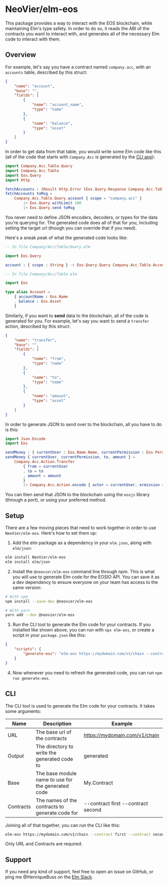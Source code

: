 # NeoVier/elm-eos

This package provides a way to interact with the EOS blockchain, while maintaining
Elm's type safety. In order to do so, it reads the ABI of the contracts you want
to interact with, and generates all of the necessary Elm code to interact with
them.


## Overview

For example, let's say you have a contract named `company.acc`, with an `accounts`
table, described by this struct:

```json
{
    "name": "account",
    "base": "",
    "fields": [
        {
            "name": "account_name",
            "type": "name"
        },
        {
            "name": "balance",
            "type": "asset"
        }
    ]
}
```

In order to get data from that table, you would write some Elm code like this
(all of the code that starts with `Company.Acc` is generated by the [CLI app](#cli)):

```elm
import Company.Acc.Table.Query
import Company.Acc.Table
import Eos.Query
import Http

fetchAccounts : (Result Http.Error (Eos.Query.Response Company.Acc.Table.Account)) -> Cmd msg
fetchAccounts toMsg =
    Company.Acc.Table.Query.account { scope = "company.acc" }
        |> Eos.Query.withLimit 100
        |> Eos.Query.send toMsg
```

You never need to define JSON encoders, decoders, or types for the data you're
querying for. The generated code does all of that for you, including setting the
target url (though you can override that if you need).

Here's a sneak peak of what the generated code looks like:

```elm
-- In file Company/Acc/Table/Query.elm

import Eos.Query

account : { scope : String } -> Eos.Query.Query Company.Acc.Table.Account

-- In file Company/Acc/Table.elm

import Eos

type alias Account =
    { accountName : Eos.Name
    , balance : Eos.Asset
    }
```

Similarly, if you want to **send** data to the blockchain, all of the code is
generated for you. For example, let's say you want to send a `transfer` action,
described by this struct:

```json
{
    "name": "transfer",
    "base": "",
    "fields": [
        {
            "name": "from",
            "type": "name"
        },
        {
            "name": "to",
            "type": "name"
        },
        {
            "name": "amount",
            "type": "asset"
        }
    ]
}
```

In order to generate JSON to send over to the blockchain, all you have to do is
this:

```elm
import Json.Encode
import Eos

sendMoney : { currentUser : Eos.Name.Name, currentPermission : Eos.Permission.Permission to : Eos.Name.Name, amount : Eos.Asset.Asset } -> Json.Encode.Value
sendMoney { currentUser, currentPermission, to, amount } =
    Company.Acc.Action.Transfer
        { from = currentUser
        , to = to
        , amount = amount
        }
        |> Company.Acc.Action.encode { actor = currentUser, ermission = currentPermission }
```

You can then send that JSON to the blockchain using the `eosjs` library (through
a port), or using your preferred method.

## Setup

There are a few moving pieces that need to work together in order to use
`NeoVier/elm-eos`. Here's how to set them up:

1. Add the elm package as a dependency in your `elm.json`, along with `elm/json`:

```bash
elm install NeoVier/elm-eos
elm install elm/json
```

2. Install the `@neovier/elm-eos` command line through npm. This is what you will
use to generate Elm code for the EOSIO API. You can save it as a dev dependency
to ensure everyone on your team has access to the same version:

```bash
# With npm
npm install --save-dev @neovier/elm-eos

# With yarn
yarn add --dev @neovier/elm-eos
```

3. Run the CLI tool to generate the Elm code for your contracts. If you installed
like shown above, you can run with `npx elm-eos`, or create a script in your `package.json` like this:

```json
{
    "scripts": {
        "generate-eos": "elm-eos https://mydomain.com/v1/chain --contract first --contract second --output generated --base My.Contract"
    }
}
```

4. Now whenever you need to refresh the generated code, you can run `npm run generate-eos`.

## CLI

The CLI tool is used to generate the Elm code for your contracts. It takes some
arguments:

| Name      | Description                                        | Example                            |
|-----------|----------------------------------------------------|------------------------------------|
| URL       | The base url of the contracts                      | https://mydomain.com/v1/chain      |
| Output    | The directory to write the generated code to       | generated                          |
| Base      | The base module name to use for the generated code | My.Contract                        |
| Contracts | The names of the contracts to generate code for    | --contract first --contract second |


Joining all of that together, you can run the CLI like this:

```bash
elm-eos https://mydomain.com/v1/chain --contract first --contract second --output generated --base My.Contract
```

Only URL and Contracts are required.

## Support

If you need any kind of support, feel free to open an issue on GitHub, or ping me @HenriqueBuss on the [Elm Slack](https://elmlang.herokuapp.com/).
